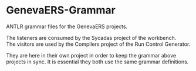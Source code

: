 # GenevaERS-Grammar
ANTLR grammar files for the GenevaERS projects.

The listeners are consumed by the Sycadas project of the workbench.  
The visitors are used by the Compilers project of the Run Control Generator.

They are here in their own project in order to keep the grammar above projects in sync.
It is essential they both use the same grammar definitions.